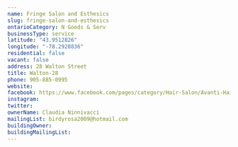 ```yaml
---
name: Fringe Salon and Esthesics  
slug: fringe-salon-and-esthesics
ontarioCategory: N Goods & Serv
businessType: service
latitude: "43.9512826"
longitude: "-78.2928836"
residential: false
vacant: false
address: 28 Walton Street
title: Walton-28
phone: 905-885-0995
website: 
facebook: https://www.facebook.com/pages/category/Hair-Salon/Avanti-Hair-Design-1980258378855559/
instagram: 
twitter: 
ownerName: Claudia Ninnivacci
mailingList: birdyrosa2009@hotmail.com
buildingOwner: 
buildingMailingList: 
---
```



